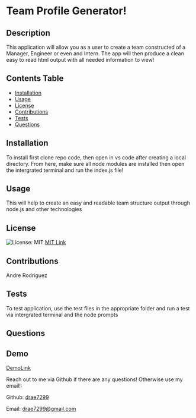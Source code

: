   # Team Profile Generator!
  
  ## Description  
  This application will allow you as a user to create a team constructed of a Manager, Engineer or even and Intern. The app will then produce a clean easy to read html output with all needed information to view!
  
  ## Contents Table
  * [Installation](#installation)
  * [Usage](#usage)
  * [License](license)
  * [Contributions](contributions) 
  * [Tests](tests)
  * [Questions](questions) 

  ## Installation
  To install first clone repo code, then open in vs code after creating a local directory. From here, make sure all node modules are installed then open the intergrated terminal and run the index.js file!

  ## Usage
  This will help to create an easy and readable team structure output through node.js and other technologies

  ## License
  ![License: MIT](https://img.shields.io/badge/License-MIT-yellow.svg) [MIT Link](https://opensource.org/licenses/BSD-3-Clause)
 

  ## Contributions
  Andre Rodriguez
  
  ## Tests
  To test application, use the test files in the appropriate folder and run a test via intergrated terminal and the node prompts

  ## Questions

  ## Demo
  [DemoLink](https://drive.google.com/file/d/1cPT0C72wNoRB2yf-W0mWeq8T4Hu5o1nP/view?usp=sharing)


  Reach out to me via Github if there are any questions! Otherwise use my email!:

  Github: [drae7299](https://www.github.com/)

  Email: drae7299@gmail.com
  

